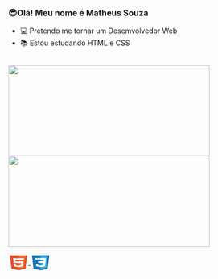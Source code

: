 ### 😎Olá! Meu nome é Matheus Souza
- 💻 Pretendo me tornar um Desemvolvedor Web
- 📚 Estou estudando HTML e CSS
##

<div>
  <a href="#">
  <img height=180em width=400em align="center" src="https://github-readme-stats.vercel.app/api?username=matheusouzasilva&show_icons=true&theme=midnight-purple&include_all_commits=true&count_private=true"/>
  <img height=180em width=400em align="center" src="https://github-readme-stats.vercel.app/api/top-langs?username=matheusouzasilva&layout=compact&langs_count=16&card_width=320&theme=midnight-purple" />
</div>

<div style="display: inline_block"><br>
  <img align="center" alt="HTML" height="30" width="40" src="https://raw.githubusercontent.com/devicons/devicon/master/icons/html5/html5-original.svg">
  <img align="center" alt="CSS" height="30" width="40" src="https://raw.githubusercontent.com/devicons/devicon/master/icons/css3/css3-original.svg">
  <!--
  <img align="center" alt="Js" height="30" width="40" src="https://raw.githubusercontent.com/devicons/devicon/master/icons/javascript/javascript-plain.svg">        
  <img align="center" alt="Python" height="30" width="40" src="https://cdn.jsdelivr.net/gh/devicons/devicon/icons/python/python-original.svg"> 
  -->
</div>
